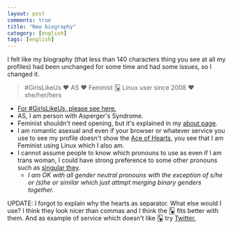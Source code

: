 ```yaml
---
layout: post
comments: true
title: "New biography"
category: [english]
tags: [english]
---
```


I felt like my biography (that less than 140 characters thing you see at
all my profiles) had been unchanged for some time and had some issues, so
I changed it.

> \#GirlsLikeUs ♥ AS ♥ Feminist 🂱 Linux user since 2008 ♥ she/her/hers

* [For #GirlsLikeUs, please see here.](http://janetmock.com/2012/05/28/twitter-girlslikeus-campaign-for-trans-women/)
* AS, I am person with Asperger's Syndrome.
* Feminist shouldn't need opening, but it's explained in my [about page].
* I am romantic asexual and even if your browser or whatever service you
  use to see my profile doesn't show the [Ace of Hearts], you see that I
  am Feminist using Linux which I also am.
* I cannot assume people to know which pronouns to use as even if I am
  trans woman, I could have strong preference to some other pronouns
  such as [singular they](https://en.wikipedia.org/wiki/Singular_they).
    * *I am OK with all gender neutral pronouns with the exception of
       s/he or (s)he or similar which just attmpt merging binary genders
       together.*

[about page]:../../../../about.html
[Ace of Hearts]:http://www.asexuality.org/wiki/index.php?title=Asexual_slang#Ace

UPDATE: I forgot to explain why the hearts as separator. What else would
I use? I think they look nicer than commas and I think the 🂱 fits better
with them. And as example of service which doesn't like 🂱 try [Twitter.](https://twitter.com/Inaneierase)
